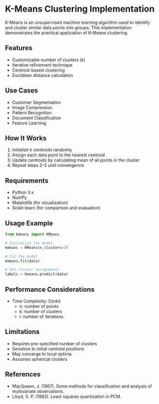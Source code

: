 # K-Means Clustering Implementation

K-Means is an unsupervised machine learning algorithm used to identify and cluster similar data points into groups. This implementation demonstrates the practical application of K-Means clustering.

## Features
- Customizable number of clusters (k)
- Iterative refinement technique
- Centroid-based clustering
- Euclidean distance calculation

## Use Cases
- Customer Segmentation
- Image Compression
- Pattern Recognition
- Document Classification
- Feature Learning

## How It Works
1. Initialize k centroids randomly
2. Assign each data point to the nearest centroid
3. Update centroids by calculating mean of all points in the cluster
4. Repeat steps 2-3 until convergence

## Requirements
- Python 3.x
- NumPy
- Matplotlib (for visualization)
- Scikit-learn (for comparison and evaluation)

## Usage Example
```python
from kmeans import KMeans

# Initialize the model
kmeans = KMeans(n_clusters=3)

# Fit the model
kmeans.fit(data)

# Get cluster assignments
labels = kmeans.predict(data)
```

## Performance Considerations
- Time Complexity: O(n*k*i)
  - n: number of points
  - k: number of clusters
  - i: number of iterations

## Limitations
- Requires pre-specified number of clusters
- Sensitive to initial centroid positions
- May converge to local optima
- Assumes spherical clusters

## References
- MacQueen, J. (1967). Some methods for classification and analysis of multivariate observations.
- Lloyd, S. P. (1982). Least squares quantization in PCM.

